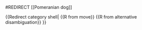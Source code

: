 #REDIRECT [[Pomeranian dog]]

{{Redirect category shell|
 {{R from move}}
 {{R from alternative disambiguation}}
}}